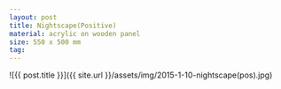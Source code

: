 ```yaml
---
layout: post
title: Nightscape(Positive)
material: acrylic on wooden panel
size: 550 x 500 mm
tag:
---
```


![{{ post.title }}]({{ site.url }}/assets/img/2015-1-10-nightscape(pos).jpg)
